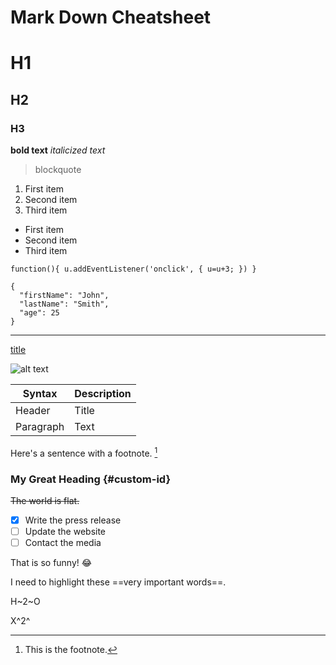 # Mark Down Cheatsheet
# H1
## H2
### H3

**bold text**
*italicized text*
> blockquote

1. First item
2. Second item
3. Third item

- First item
- Second item
- Third item

`
function(){
u.addEventListener('onclick', {
u=u+3;
})
}
`

```
{
  "firstName": "John",
  "lastName": "Smith",
  "age": 25
}
```

---

[title](https://www.example.com)

![alt text](image.jpg)



| Syntax | Description |
| ----------- | ----------- |
| Header | Title |
| Paragraph | Text |




Here's a sentence with a footnote. [^1]

[^1]: This is the footnote.


### My Great Heading {#custom-id}

~~The world is flat.~~

- [x] Write the press release
- [ ] Update the website
- [ ] Contact the media

That is so funny! :joy:

I need to highlight these ==very important words==.

H~2~O

X^2^
 
